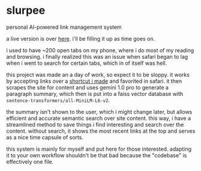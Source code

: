 # slurpee
personal AI-powered link management system

a live version is over [here](https://slurpee.lipsti.cc). i'll be filling it up as time goes on.

i used to have ~200 open tabs on my phone, where i do most of my reading and browsing. i finally realized this was an issue when safari began to lag when i went to search for certain tabs, which in of itself was hell.

this project was made an a day of work, so expect it to be sloppy. it works by accepting links over a [shortcut i made](https://www.icloud.com/shortcuts/4bdfcd0281e942a097b096cc4f489a2e) and favorited in safari. it then scrapes the site for content and uses gemini 1.0 pro to generate a paragraph summary, which then is put into a faiss vector database with `sentence-transformers/all-MiniLM-L6-v2`.

the summary isn't shown to the user, which i might change later, but allows efficient and accurate semantic search over site content. this way, i have a streamlined method to save things i find interesting and search over the content. without search, it shows the most recent links at the top and serves as a nice time capsule of sorts.

this system is mainly for myself and put here for those interested. adapting it to your own workflow shouldn't be that bad because the "codebase" is effectively one file.
